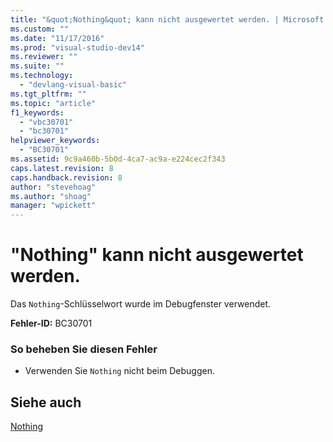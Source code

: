 ```yaml
---
title: "&quot;Nothing&quot; kann nicht ausgewertet werden. | Microsoft Docs"
ms.custom: ""
ms.date: "11/17/2016"
ms.prod: "visual-studio-dev14"
ms.reviewer: ""
ms.suite: ""
ms.technology: 
  - "devlang-visual-basic"
ms.tgt_pltfrm: ""
ms.topic: "article"
f1_keywords: 
  - "vbc30701"
  - "bc30701"
helpviewer_keywords: 
  - "BC30701"
ms.assetid: 9c9a460b-5b0d-4ca7-ac9a-e224cec2f343
caps.latest.revision: 8
caps.handback.revision: 8
author: "stevehoag"
ms.author: "shoag"
manager: "wpickett"
---
```

# &quot;Nothing&quot; kann nicht ausgewertet werden.
Das `Nothing`\-Schlüsselwort wurde im Debugfenster verwendet.  
  
 **Fehler\-ID:** BC30701  
  
### So beheben Sie diesen Fehler  
  
-   Verwenden Sie `Nothing` nicht beim Debuggen.  
  
## Siehe auch  
 [Nothing](../../visual-basic/language-reference/nothing.md)
